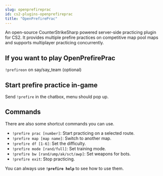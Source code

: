 ```yaml
---
slug: openprefireprac
id: cs2-plugins-openprefireprac
title: "OpenPrefirePrac"
---
```


An open-source CounterStrikeSharp powered server-side practicing plugin for CS2. It provides multiple prefire practices on competitive map pool maps and supports multiplayer practicing concurrently.

## If you want to play OpenPrefirePrac
`!prefireon` on say/say_team (optional)

## Start prefire practice in-game
Send `!prefire` in the chatbox, menu should pop up.

## Commands
There are also some shortcut commands you can use.
  - `!prefire prac [number]`: Start practicing on a selected route.
  - `!prefire map [map name]`: Switch to another map.
  - `!prefire df [1-6]`: Set the difficulty.
  - `!prefire mode [rand/full]`: Set training mode.
  - `!prefire bw [rand/ump/ak/sct/awp]`: Set weapons for bots.
  - `!prefire exit`: Stop practicing.

You can always use **`!prefire help`** to see how to use them.
